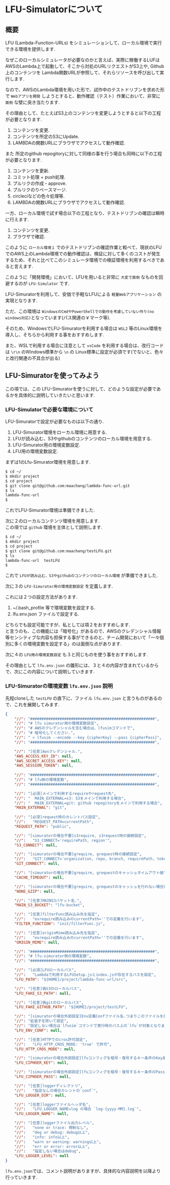 # LFU-Simulatorについて

## 概要

LFU (Lambda-Function-URLs) をシミュレーションして、ローカル環境で実行できる環境を提供します.

なぜこのローカルシミュレータが必要なのかと言えば、実際に稼働するLUFはAWSのLambda上で起動して、そこから対処のURLリクエストがS3上や, Github上のコンテンツを Lambda関数URLが参照して、それらリソースを呼び出して実行します.

なので、AWSのLambda環境を用いた形で、試作中のテストドリブンを求めた形で `Webアプリを開発` しようとすると、動作確認（テスト）作業において、非常に `面倒` な壁に突き当たります.

その理由として、たとえばS3上のコンテンツを変更しようとすると以下の工程が必要となります.

1. コンテンツを変更.
2. コンテンツを所定のS3にUpdate.
3. LAMBDAの関数URLにブラウザでアクセスして動作確認.

また 所定のgithub repogitoryに対して同様の事を行う場合も同時に以下の工程が必要となります.

1. コンテンツを更新.
2. コミット処理 + push処理.
3. プルリクの作成・approve.
4. プルリクのりベースマージ.
5. circleciなどの色々処理等.
6. LAMBDAの関数URLにブラウザでアクセスして動作確認.

一方、ローカル環境で試す場合以下の工程となり、テストドリブンの確認は瞬時に行えます.

1. コンテンツを変更.
2. ブラウザで確認.

このように `ローカル環境１` でのテストドリブンの確認作業と較べて、現状のLFUでのAWS上のLambda環境での動作確認は、検証に対して多くのコストが発生するため、それと比べてこのシミュレータ環境での検証環境を利用するべきであると言えます.

このように「開発環境」において、LFUを用いると非常に `大変で面倒` なものを回避するのが `LFU-Simulator` です.

LFU-Simuratorを利用して、安価で手軽なLFUによる `軽量Webアプリケーション` の実現となります.

ただ、この環境は `WindowsのCmdやPowerShellでの動作を考慮していない作り(no windows対応)`となっています(パス関連の￥マーク等).

そのため、WindowsでLFU-Simuratorを利用する場合は `WSL2` 等のLinux環境を導入し、そちらから利用する事をおすすめします.

また、WSLで利用する場合に注意として `vsCode` を利用する場合は、改行コードは `\r\n` のWindows標準から `\n` の Linux標準に設定が必須です(でないと、色々と改行関連の不具合が出る)

## LFU-Simuratorを使ってみよう

この項では、この LFU-Simuratorを使うに対して、どのような設定が必要であるかを具体的に説明していきたいと思います.

### LFU-Simulatorで必要な環境について

LFU-Simuratorで設定が必要なものは以下の通り.

1. LFU-Simurator環境をローカル環境に用意する.
2. LFUが読み込む、S3やgithubのコンテンツのローカル環境を用意する.
3. LFU-Simurator用の環境変数設定.
4. LFU用の環境変数設定.

まずは1のLfu-Simurator環境を用意します.

~~~sh
$ cd ~/
$ mkdir project
$ cd project
$ git clone git@github.com:maachang/lambda-func-url.git
$ ls
lambda-func-url
$
~~~

これでLFU-Simurator環境は準備できました.

次に２のローカルコンテンツ環境を用意します.<br>
この項では `github` 環境を主体として説明します.

~~~sh
$ cd ~/
$ mkdir project
$ cd project
$ git clone git@github.com:maachang/testLFU.git
$ ls
lambda-func-url  testLFU
$
~~~

これで `LFUが読み込む、S3やgithubのコンテンツのローカル環境` が準備できました.

次に３の `LFU-Simurator用の環境変数設定` を定義します.

これには２つの設定方法があります.

1. ~/.bash_profile 等で環境変数を設定する.
2. lfu.env.json ファイルで設定する.

どちらでも設定可能ですが、私としては項２をおすすめします.<br>
と言うのも、この機能には「暗号化」があるので、AWSのクレデンシャル情報等センシティブな内容も担保する事ができるのと、チーム開発において「一々個別に多くの環境変数を設定する」のは面倒な点があります.

次に４の `LFU用の環境変数設定` も３と同じものを使う事をおすすめします.

その理由として `lfu.env.json` の雛形には、３と４の内容が含まれているからで、次にこの内容について説明していきます.

### LFU-Simuratorの環境変数 `lfu.env.json` 説明

先程cloneした `testLFU` の直下に、ファイル `lfu.env.json` と言うものがあるので、これを展開してみます.

~~~json
{
    "//": "#######################################################",
    "//": "# lfu simurator用の環境変数設定",
    "//": "# AWSのクレデンシャルを含む場合は、lfusimコマンドで",
    "//": "# 暗号化してください.",
    "//": " > lfusim --encode --key {cipherKey} --pass {cipherPass}",
    "//": "#######################################################",

    "//": "[任意]Awsクレデンシャル.",
    "AWS_ACCESS_KEY_ID": null,
    "AWS_SECRET_ACCESS_KEY": null,
    "AWS_SESSION_TOKEN": null,
    
    "//": "#######################################################",
    "//": "# lfu側の環境変数",
    "//": "#######################################################",

    "//": "[必須]メインで利用するrequireやrequest先",
    "//": "  MAIN_EXTERNAL=s3: S3をメインで利用する場合",
    "//": "  MAIN_EXTERNAL=git: github repogitoryをメインで利用する場合",
    "MAIN_EXTERNAL": "git",
    
    "//": "[必須]request時のカレントパス設定",
    "//":   "REQUEST_PATH=currentPath",
    "REQUEST_PATH": "public",

    "//": "[simuratorの場合不要]s3require, s3request時の接続設定",
    "//":   "S3_CONNECT='requirePath, region'",
    "S3_CONNECT": null,

    "//": "[simuratorの場合不要]grequire, grequest時の接続設定",
    "//":   "GIT_CONNECT='organization, repo, branch, requirePath, token'",
    "GIT_CONNECT": null,

    "//": "[simuratorの場合不要]grequire, grequestのキャッシュタイムアウト値",
    "CACHE_TIMEOUT": null,

    "//": "[simuratorの場合不要]grequire, grequestのキャッシュを行わない場合設定します",
    "NONE_GZIP": null,

    "//": "[任意]MAINS3バケット名.",
    "MAIN_S3_BUCKET": "lfu-bucket",

    "//": "[任意]filterFunc読み込み先を指定",
    "//":   "exrequire読み込みのcurrentPath=''での定義を行います",
    "FILTER_FUNCTION": "init/filterFunc.js",

    "//": "[任意]originMime読み込み先を指定",
    "//":   "exrequire読み込みのcurrentPath=''での定義を行います",
    "ORIGIN_MIME": null,

    "//": "#######################################################",
    "//": "# lfu-simurator側の環境変数",
    "//": "#######################################################",

    "//": "[必須]LFUローカルパス",
    "//":   "Lambdaで利用するLFUSetup.jsとindex.jsが存在するパスを設定",
    "LFU_PATH": "${HOME}/project/lambda-func-url/src",

    "//": "[任意]偽S3のローカルパス",
    "LFU_FAKE_S3_PATH": null,

    "//": "[任意]偽gitのローカルパス",
    "LFU_FAKE_GITHUB_PATH": "${HOME}/project/testLFU",

    "//": "[simuratorの場合外部設定]Env定義Confファイル名.つまりこのファイルを指定します",
    "//": "拡張子を除いて設定",
    "//": "設定しない場合は`lfusim`コマンドで実行時のパス上の`lfu`が対象となります",
    "LFU_ENV_CONF": null,

    "//": "[任意]HTTPでのcros許可設定",
    "//":   "LFU_HTTP_CROS_MODE: 'true' で許可",
    "LFU_HTTP_CROS_MODE": null,

    "//": "[simuratorの場合外部設定]lfuコンフィグを暗号・復号するキー条件のKey条件",
    "LFU_CIPHOER_KEY": null,

    "//": "[simuratorの場合外部設定]lfuコンフィグを暗号・復号するキー条件のPass条件",
    "LFU_CIPHOER_PASS": null,

    "//": "[任意]loggerディレクトリ",
    "//":   "指定なしの場合カレントの`conf`",
    "LFU_LOGGER_DIR": null,

    "//": "[任意]loggerファイルヘッダ名",
    "//":   "LFU_LOGGER_NAME=log の場合 `log-{yyyy-MM}.log`",
    "LFU_LOGGER_NAME": null,

    "//": "[任意]loggerファイル出力レベル",
    "//":   "none or trace: 規制なし",
    "//":   "deg or debug: debug以上",
    "//":   "info: info以上",
    "//":   "warn or warning: warning以上",
    "//":   "err or error: error以上",
    "//":   "指定しない場合はdebug",
    "LFU_LOGGER_LEVEL": null
}
~~~

`lfu.env.json`では、コメント説明がありますが、具体的な内容説明を以降より行っていきます.


